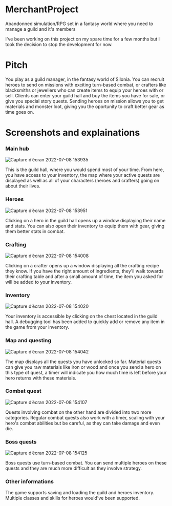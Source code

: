 # MerchantProject
Abandonned simulation/RPG set in a fantasy world where you need to manage a guild and it's members

I've been working on this project on my spare time for a few months but I took the decision to stop the development for now. 

# Pitch
You play as a guild manager, in the fantasy world of Silonia. You can recruit heroes to send on missions with exciting turn-based combat, or crafters like blacksmiths or jewellers who can create items to equip your heroes with or sell. 
Clients can enter your guild hall and buy the items you have for sale, or give you special story quests. 
Sending heroes on mission allows you to get materials and monster loot, giving you the oportunity to craft better gear as time goes on. 

# Screenshots and explainations

### Main hub
![Capture d’écran 2022-07-08 153935](https://user-images.githubusercontent.com/60842220/178005113-fc4d7c50-a218-482f-87f5-bc9c49fb60dd.png)

This is the guild hall, where you would spend most of your time. From here, you have access to your inventory, the map where your active quests are displayed as well as all of your characters (heroes and crafters) going on about their lives.

### Heroes
![Capture d’écran 2022-07-08 153951](https://user-images.githubusercontent.com/60842220/178005445-18788475-008b-4d66-8812-c87b327ea8e7.png)

Clicking on a hero in the guild hall opens up a window displaying their name and stats. You can also open their inventory to equip them with gear, giving them better stats in combat. 

### Crafting 
![Capture d’écran 2022-07-08 154008](https://user-images.githubusercontent.com/60842220/178005684-37ffc225-4643-4df8-b6d9-940e5f7cc4d0.png)

Clicking on a crafter opens up a window displaying all the crafting recipe they know. If you have the right amount of ingredients, they'll walk towards their crafting table and after a small amount of time, the item you asked for will be added to your inventory. 

### Inventory
![Capture d’écran 2022-07-08 154020](https://user-images.githubusercontent.com/60842220/178006029-a39620e8-08c3-40ab-8274-2d289a6225fd.png)

Your inventory is accessible by clicking on the chest located in the guild hall. A debugging tool has been added to quickly add or remove any item in the game from your inventory. 

### Map and questing
![Capture d’écran 2022-07-08 154042](https://user-images.githubusercontent.com/60842220/178006512-86125fdc-ae0b-43f2-b510-8a7dc4174bd8.png)

The map displays all the quests you have unlocked so far. Material quests can give you raw materials like iron or wood and once you send a hero on this type of quest, a timer will indicate you how much time is left before your hero returns with these materials. 

### Combat quest
![Capture d’écran 2022-07-08 154107](https://user-images.githubusercontent.com/60842220/178006420-78ddb694-3897-4dd5-994e-21779dde06a6.png)

Quests involving combat on the other hand are divided into two more categories. Regular combat quests also work with a timer, scaling with your hero's combat abilities but be careful, as they can take damage and even die. 

### Boss quests
![Capture d’écran 2022-07-08 154125](https://user-images.githubusercontent.com/60842220/178007119-3d06972d-6a46-4107-8338-303ec9b38197.png)

Boss quests use turn-based combat. You can send multiple heroes on these quests and they are much more difficult as they involve strategy.


### Other informations
The game supports saving and loading the guild and heroes inventory.
Multiple classes and skills for heroes would've been supported. 







